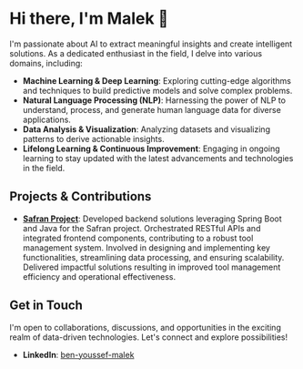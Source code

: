 # Hi there, I'm Malek 👋

I'm passionate about AI to extract meaningful insights and create intelligent solutions. As a dedicated enthusiast in the field, I delve into various domains, including:

- **Machine Learning & Deep Learning**: Exploring cutting-edge algorithms and techniques to build predictive models and solve complex problems.
- **Natural Language Processing (NLP)**: Harnessing the power of NLP to understand, process, and generate human language data for diverse applications.
- **Data Analysis & Visualization**: Analyzing datasets and visualizing patterns to derive actionable insights.
- **Lifelong Learning & Continuous Improvement**: Engaging in ongoing learning to stay updated with the latest advancements and technologies in the field.

## Projects & Contributions

- **[Safran Project](link-to-project)**: Developed backend solutions leveraging Spring Boot and Java <version> for the Safran project. Orchestrated RESTful APIs and integrated frontend components, contributing to a robust tool management system. Involved in designing and implementing key functionalities, streamlining data processing, and ensuring scalability. Delivered impactful solutions resulting in improved tool management efficiency and operational effectiveness.


## Get in Touch

I'm open to collaborations, discussions, and opportunities in the exciting realm of data-driven technologies. Let's connect and explore possibilities!

- **LinkedIn**: [ben-youssef-malek]([link](https://www.linkedin.com/in/ben-youssef-malek/))
